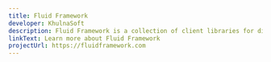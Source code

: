```yaml
---
title: Fluid Framework
developer: KhulnaSoft
description: Fluid Framework is a collection of client libraries for distributing and synchronizing shared state.
linkText: Learn more about Fluid Framework
projectUrl: https://fluidframework.com
---
```

